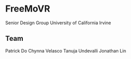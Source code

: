 FreeMoVR
========
Senior Design Group
University of California Irvine

Team
----
Patrick Do
Chynna Velasco
Tanuja Undevalli
Jonathan Lin